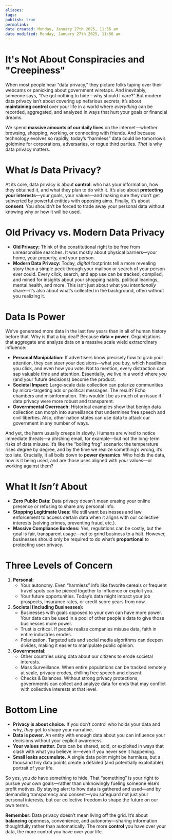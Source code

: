 ```yaml
---
aliases: 
tags: 
publish: true
permalink:
date created: Monday, January 27th 2025, 11:56 am
date modified: Monday, January 27th 2025, 11:56 am
---
```


# It's Not About Conspiracies and "Creepiness"

When most people hear “data privacy,” they picture folks taping over their webcams or panicking about government wiretaps. And inevitably, someone says, “I’ve got nothing to hide—why should I care?” But modern data privacy isn’t about covering up nefarious secrets; it’s about **maintaining control** over your life in a world where _everything_ can be recorded, aggregated, and analyzed in ways that hurt your goals or financial dreams.

We spend **massive amounts of our daily lives** on the internet—whether browsing, shopping, working, or connecting with friends. And because technology evolves so rapidly, today’s “harmless” data could be tomorrow’s goldmine for corporations, adversaries, or rogue third parties. _That_ is why data privacy matters.

# What _Is_ Data Privacy?

At its core, data privacy is about **control**: who has your information, how they obtained it, and what they plan to do with it. It’s also about **protecting your interests**—your goals, your values—and making sure they don’t get subverted by powerful entities with opposing aims. Finally, it’s about **consent**. You shouldn’t be forced to trade away your personal data without knowing why or how it will be used.

# Old Privacy vs. Modern Data Privacy

- **Old Privacy:** Think of the constitutional right to be free from unreasonable searches. It was mostly about physical barriers—your home, your property, and your person.
- **Modern Data Privacy:** Today, _digital_ footprints tell a more revealing story than a simple peek through your mailbox or search of your person ever could. Every click, search, and app use can be tracked, compiled, and mined for insights about your shopping habits, political leanings, mental health, and more. This isn’t just about what you _intentionally_ share—it’s also about what’s collected in the background, often without you realizing it.

# Data Is Power

We’ve generated more data in the last few years than in all of human history before that. Why is that a big deal? Because **data = power**. Organizations that aggregate and analyze data on a massive scale wield extraordinary influence:

- **Personal Manipulation:** If advertisers know precisely how to grab your attention, they can steer your decisions—what you buy, which headlines you click, and even how you vote. Not to mention, every distraction can sap valuable time and attention. Essentially, we live in a world where _you_ (and your future decisions) become the product.
- **Societal Impact:** Large-scale data collection can polarize communities by micro-targeting ads or political messages. The result? Echo chambers and misinformation. This wouldn’t be as much of an issue if data privacy were more robust and transparent.
- **Governmental Overreach:** Historical examples show that benign data collection can morph into surveillance that undermines free speech and civil liberties. Also, other nation states can use data to attack our government in any number of ways.

And yet, the harm usually creeps in slowly. Humans are wired to notice immediate threats—a phishing email, for example—but not the long-term risks of data misuse. It’s like the “boiling frog” scenario: the temperature rises degree by degree, and by the time we realize something’s wrong, it’s too late.
Crucially, it all boils down to **power dynamics**: Who holds the data, how is it being used, and are those uses aligned with _your_ values—or working against them?

# What It _Isn’t_ About

- **Zero Public Data:** Data privacy doesn’t mean erasing your online presence or refusing to share any personal info.
- **Stopping Legitimate Uses:** We still want businesses and law enforcement to access certain data when it aligns with our collective interests (solving crimes, preventing fraud, etc.).
- **Massive Compliance Burdens:** Yes, regulations can be costly, but the goal is fair, transparent usage—_not_ to grind business to a halt. However, businesses should only be required to do what’s **proportional** to protecting user privacy.

# Three Levels of Concern

1. **Personal:**
    - Your autonomy. Even “harmless” info like favorite cereals or frequent travel spots can be pieced together to influence or exploit you.
    - Your future opportunities. Today’s data might impact your job prospects, insurance rates, or credit score years from now.
2. **Societal (Including Businesses):**
	- Businesses with goals opposed to your own can have more power. Your data can be used in a pool of other people's data to give those businesses more power.
    - Trust is critical. If people realize companies misuse data, faith in entire industries erodes.
    - Polarization. Targeted ads and social media algorithms can deepen divides, making it easier to manipulate public opinion.
3. **Governmental:**
	- Other countries using data about our citizens to erode societal interests.
    - Mass Surveillance. When entire populations can be tracked remotely at scale, privacy erodes, chilling free speech and dissent.
    - Checks & Balances. Without strong privacy protections, governments can collect and analyze data for ends that may conflict with collective interests at that level.

# Bottom Line

- **Privacy is about choice.** If you don’t control who holds your data and why, _they_ get to shape your narrative.
- **Data is power.** An entity with enough data about you can influence your decisions without your explicit awareness.
- **Your values matter.** Data can be shared, sold, or exploited in ways that clash with what you believe in—even if you never see it happening.
- **Small leaks accumulate.** A single data point might be harmless, but a thousand tiny data points create a detailed (and potentially exploitable) portrait of your life.

So yes, you _do_ have something to hide. That “something” is your right to pursue your own goals—rather than unknowingly fueling someone else’s profit motives. By staying alert to how data is gathered and used—and by demanding transparency and consent—you safeguard not just your personal interests, but our collective freedom to shape the future on our own terms.

**Remember:** Data privacy doesn’t mean living off the grid. It’s about **balancing** openness, convenience, and autonomy—sharing information thoughtfully rather than automatically. The more **control** you have over your data, the more control you have over your life.